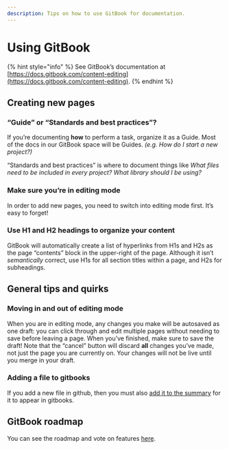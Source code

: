 ```yaml
---
description: Tips on how to use GitBook for documentation.
---
```


# Using GitBook

{% hint style="info" %}
See GitBook’s documentation at [https://docs.gitbook.com/content-editing](https://docs.gitbook.com/content-editing).
{% endhint %}

## Creating new pages

### “Guide” or “Standards and best practices”?

If you’re documenting **how** to perform a task, organize it as a Guide. Most of the docs in our GitBook space will be Guides. _\(e.g. How do I start a new project?\)_

“Standards and best practices” is where to document things like _What files need to be included in every project? What library should I be using?_

### Make sure you’re in editing mode

In order to add new pages, you need to switch into editing mode first. It’s easy to forget!

### Use H1 and H2 headings to organize your content

GitBook will automatically create a list of hyperlinks from H1s and H2s as the page “contents” block in the upper-right of the page. Although it isn’t _semantically_ correct, use H1s for all section titles within a page, and H2s for subheadings.

## General tips and quirks

### Moving in and out of editing mode

When you are in editing mode, any changes you make will be autosaved as one draft: you can click through and edit multiple pages without needing to save before leaving a page. When you’ve finished, make sure to save the draft! Note that the “cancel” button will discard **all** changes you’ve made, not just the page you are currently on. Your changes will not be live until you merge in your draft.

### Adding a file to gitbooks

If you add a new file in github, then you must also [add it to the summary](https://docs.gitbook.com/integrations/github/faq#nothing-happens-on-gitbook-after-adding-a-new-file-to-my-repository) for it to appear in gitbooks.

## GitBook roadmap

You can see the roadmap and vote on features [here](https://gitbook.canny.io/).

